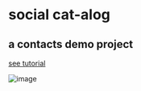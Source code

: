 # social cat-alog
## a contacts demo project
[see tutorial](https://swiftinsg.org/learn/contacts)

![image](https://github.com/user-attachments/assets/1b8740b3-84b2-4ce5-8557-3f036ab9a4c3)
